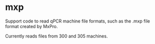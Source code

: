 # mxp
Support code to read qPCR machine file formats,
such as the .mxp file format created by MxPro.

Currently reads files from 300 and 305 machines.



